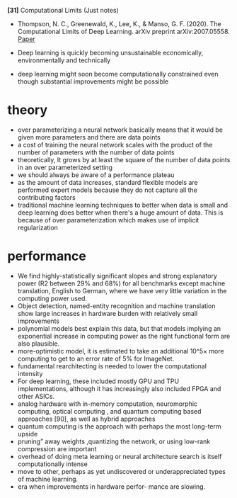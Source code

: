 **[31]** Computational Limits (Just notes)
- Thompson, N. C., Greenewald, K., Lee, K., & Manso, G. F. (2020). The Computational Limits of Deep Learning. arXiv preprint arXiv:2007.05558. [Paper](https://arxiv.org/pdf/2007.05558)

- Deep learning is quickly becoming unsustainable economically, environmentally and technically
- deep learning might soon become computationally constrained even though substantial improvements might be possible

# theory
- over parameterizing a neural network basically means that it would be given more parameters and there are data points
- a cost of training the neural network scales with the product of the number of parameters with the number of data points
- theoretically, It grows by at least the square of the number of data points in an over parameterized setting
- we should always be aware of a performance plateau
- as the amount of data increases, standard flexible models are performed expert models because they do not capture all the contributing factors
- traditional machine learning techniques to better when data is small and deep learning does better when there's a huge amount of data. This is because of over parameterization which makes use of implicit regularization 

# performance

- We find highly-statistically significant slopes and strong explanatory power (R2 between 29% and 68%) for all benchmarks except machine translation, English to German, where we have very little variation in the computing power used. 
- Object detection, named-entity recognition and machine translation show large increases in hardware burden with relatively small improvements
- polynomial models best explain this data, but that models implying an exponential increase in computing power as the right functional form are also plausible.
- more-optimistic model, it is estimated to take an additional 10^5× more computing to get to an error rate of 5% for ImageNet.
- fundamental rearchitecting is needed to lower the computational intensity
- For deep learning, these included mostly GPU and TPU implementations, although it has increasingly also included FPGA and other ASICs.
- analog hardware with in-memory computation, neuromorphic computing, optical computing , and quantum computing based approaches [90], as well as hybrid approaches
- quantum computing is the approach with perhaps the most long-term upside
- pruning” away weights ,quantizing the network, or using low-rank compression are important 
- overhead of doing meta learning or neural architecture search is itself computationally intense
- move to other, perhaps as yet undiscovered or underappreciated types of machine learning.
-  era when improvements in hardware perfor- mance are slowing. 
